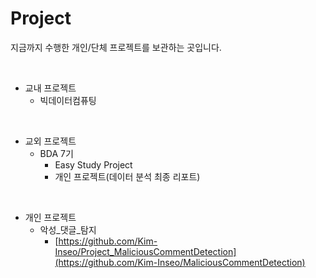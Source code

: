 # Project

지금까지 수행한 개인/단체 프로젝트를 보관하는 곳입니다.

<br/>

- 교내 프로젝트
  - 빅데이터컴퓨팅

<br/>

- 교외 프로젝트
  - BDA 7기
    - Easy Study Project
    - 개인 프로젝트(데이터 분석 최종 리포트)

<br/>

- 개인 프로젝트
  - 악성_댓글_탐지
    - [https://github.com/Kim-Inseo/Project_MaliciousCommentDetection](https://github.com/Kim-Inseo/MaliciousCommentDetection)   
